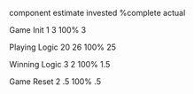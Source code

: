 component   estimate   invested    %complete   actual

Game Init       1           3         100%       3    

Playing Logic   20          26        100%       25

Winning Logic   3           2         100%       1.5

Game Reset      2           .5        100%       .5